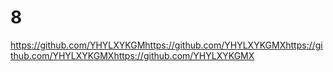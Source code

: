 # 8
https://github.com/YHYLXYKGMhttps://github.com/YHYLXYKGMXhttps://github.com/YHYLXYKGMXhttps://github.com/YHYLXYKGMX
